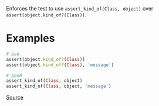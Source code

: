 
Enforces the test to use `assert_kind_of(Class, object)`
over `assert(object.kind_of?(Class))`.

# Examples

```ruby
# bad
assert(object.kind_of?(Class))
assert(object.kind_of?(Class), 'message')

# good
assert_kind_of(Class, object)
assert_kind_of(Class, object, 'message')
```

[Source](http://www.rubydoc.info/gems/rubocop/RuboCop/Cop/Minitest/AssertKindOf)